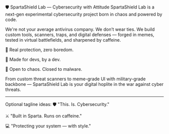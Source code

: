 🛡️ SpartaShield Lab — Cybersecurity with Attitude
SpartaShield Lab is a next-gen experimental cybersecurity project born in chaos and powered by code.

We're not your average antivirus company. We don’t wear ties. We build custom tools, scanners, traps, and digital defenses — forged in memes, tested in virtual battlefields, and sharpened by caffeine.

🔹 Real protection, zero boredom.

🔹 Made for devs, by a dev.

🔹 Open to chaos. Closed to malware.

From custom threat scanners to meme-grade UI with military-grade backbone — SpartaShield Lab is your digital hoplite in the war against cyber threats.

<hr>

Optional tagline ideas:
🛡️ "This. Is. Cybersecurity."

⚔️ "Built in Sparta. Runs on caffeine."

💻 "Protecting your system — with style."
